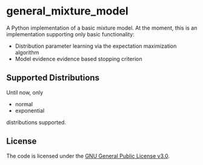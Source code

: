 # general_mixture_model
A Python implementation of a basic mixture model. At the moment, this is an
implementation supporting only basic functionality:

- Distribution parameter learning via the expectation maximization algorithm
- Model evidence evidence based stopping criterion

## Supported Distributions
Until now, only

- normal
- exponential

distributions supported.

## License
The code is licensed under the [GNU General Public License v3.0](http://choosealicense.com/licenses/gpl-3.0/).
